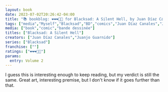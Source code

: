 ```yaml
---
layout: book
date: 2023-07-02T20:26:42-04:00
title: "📚 bookblog: ❤️❤️❤️🖤🖤 for Blacksad: A Silent Hell, by Juan Díaz Canales and Juanjo Guarnido"
tags: ["media","Myself","Blacksad","BD","comics","Juan Díaz Canales","Juanjo Guarnido"]
media: ["book","comic","bande dessinée"]
titles: ["Blacksad: A Silent Hell"]
creators: ["Juan Díaz Canales","Juanjo Guarnido"]
series: ["Blacksad"]
franchise: [""]
ratings: ["❤️❤️❤️🖤🖤"]
params:
  entry: Volume 2
---
```

I guess this is interesting enough to keep reading, but my verdict is still the same. Great art, interesting premise, but I don't know if it goes further than that.

